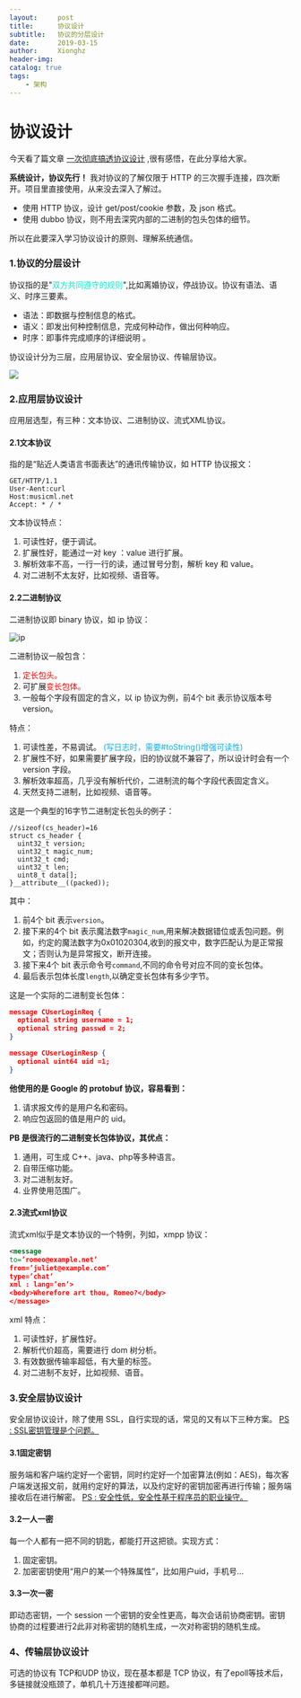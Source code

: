 ```yaml
---
layout:     post
title:      协议设计
subtitle:   协议的分层设计
date:       2019-03-15
author:     Xionghz
header-img: 
catalog: true
tags:
    - 架构
---
```


# 协议设计

今天看了篇文章 [一次彻底搞透协议设计](https://mp.weixin.qq.com/s/wr7chJqpOBbv3M3JXD1wXg) ,很有感悟，在此分享给大家。

<b>系统设计，协议先行！</b>
我对协议的了解仅限于 HTTP 的三次握手连接，四次断开。项目里直接使用，从来没去深入了解过。

 * 使用 HTTP 协议，设计 get/post/cookie 参数，及 json 格式。
 * 使用 dubbo 协议，则不用去深究内部的二进制的包头包体的细节。

所以在此要深入学习协议设计的原则、理解系统通信。

### 1.协议的分层设计
协议指的是"<font color=“read”>双方共同遵守的规则</font>",比如离婚协议，停战协议。协议有语法、语义、时序三要素。

 * 语法：即数据与控制信息的格式。
 * 语义：即发出何种控制信息，完成何种动作，做出何种响应。
 * 时序：即事件完成顺序的详细说明 。

协议设计分为三层，应用层协议、安全层协议、传输层协议。

![](https://ws2.sinaimg.cn/large/006tKfTcly1g10y19wcfvj303602ia9u.jpg)

### 2.应用层协议设计
应用层选型，有三种：文本协议、二进制协议、流式XML协议。

#### 2.1文本协议

指的是“贴近人类语言书面表达”的通讯传输协议，如 HTTP 协议报文：

```
GET/HTTP/1.1
User-Aent:curl
Host:musicml.net
Accept: * / *
```

文本协议特点：
1. 可读性好，便于调试。
2. 扩展性好，能通过一对 key ：value 进行扩展。
3. 解析效率不高，一行一行的读，通过冒号分割，解析 key 和 value。
4. 对二进制不太友好，比如视频、语音等。

#### 2.2二进制协议

二进制协议即 binary 协议，如 ip 协议：

![ip](https://ws2.sinaimg.cn/large/006tKfTcly1g1240x43wnj30hs05eweo.jpg)

二进制协议一般包含：
1. <font color="red">定长包头。</font>
2. 可扩展<font color="red">变长包体。</font>
3. 一般每个字段有固定的含义，以 ip 协议为例，前4个 bit 表示协议版本号 version。

特点：
1. 可读性差，不易调试。 <font color="reader">(写日志时，需要#toString()增强可读性)</font>
2. 扩展性不好，如果需要扩展字段，旧的协议就不兼容了，所以设计时会有一个 version 字段。
3. 解析效率超高，几乎没有解析代价，二进制流的每个字段代表固定含义。
4. 天然支持二进制，比如视频、语音等。

这是一个典型的16字节二进制定长包头的例子：

```
//sizeof(cs_header)=16
struct cs_header {
  uint32_t version;
  uint32_t magic_num;
  uint32_t cmd;
  uint32_t len;
  uint8_t data[];
}__attribute__((packed));
```

其中：
1. 前4个 bit 表示`version`。
2. 接下来的4个 bit 表示魔法数字`magic_num`,用来解决数据错位或丢包问题。例如，约定的魔法数字为0x01020304,收到的报文中，数字匹配认为是正常报文；否则认为是异常报文，断开连接。
3. 接下来4个 bit 表示命令号`command`,不同的命令号对应不同的变长包体。
4. 最后表示包体长度`length`,以确定变长包体有多少字节。

这是一个实际的二进制变长包体：

```json
message CUserLoginReq {
  optional string username = 1;
  optional string passwd = 2;
}

message CUserLoginResp {
  optional uint64 uid =1;
}
```

**他使用的是 Google 的 protobuf 协议，容易看到：**
1. 请求报文传的是用户名和密码。
2. 响应包返回的值是用户的 uid。

**PB 是很流行的二进制变长包体协议，其优点：**
1. 通用，可生成 C++、java、php等多种语言。
2. 自带压缩功能。
3. 对二进制友好。
4. 业界使用范围广。

#### 2.3流式xml协议
流式xml似乎是文本协议的一个特例，列如，xmpp 协议：

```xml
<message 
to=’romeo@example.net’
from=’juliet@example.com’
type=’chat’
xml : lang=’en’>
<body>Wherefore art thou, Romeo?</body>
</message>
```

xml 特点：
1. 可读性好，扩展性好。
2. 解析代价超高，需要进行 dom 树分析。
3. 有效数据传输率超低，有大量的标签。
4. 对二进制不友好，比如视频、语音。

### 3.安全层协议设计
安全层协议设计，除了使用 SSL，自行实现的话，常见的又有以下三种方案。
[PS : SSL密钥管理是个问题。]()

#### 3.1固定密钥
服务端和客户端约定好一个密钥，同时约定好一个加密算法(例如：AES)，每次客户端发送报文前，就用约定好的算法，以及约定好的密钥加密再进行传输；服务端接收后在进行解密。
[PS : 安全性低，安全性基于程序员的职业操守。]()

#### 3.2一人一密
每一个人都有一把不同的钥匙，都能打开这把锁。实现方式：
1. 固定密钥。
2. 加密密钥使用“用户的某一个特殊属性”，比如用户uid，手机号...

#### 3.3一次一密
即动态密钥，一个 session 一个密钥的安全性更高，每次会话前协商密钥。密钥协商的过程要进行2此非对称密钥的随机生成，一次对称密钥的随机生成。

### 4、传输层协议设计
可选的协议有 TCP和UDP 协议，现在基本都是 TCP 协议，有了epoll等技术后，多链接就没瓶颈了，单机几十万连接都咩问题。








